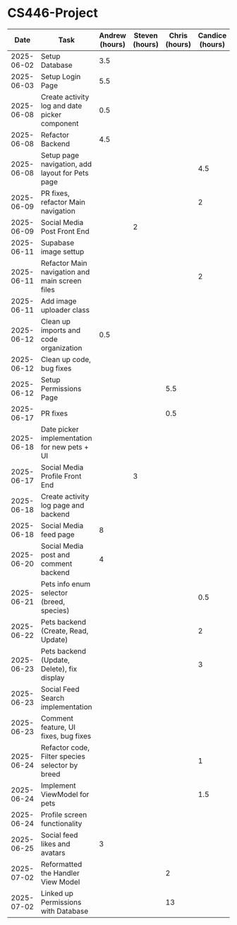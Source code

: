 # CS446-Project

| Date       | Task                                            | Andrew (hours) | Steven (hours) | Chris (hours) | Candice (hours) | Bowen (hours) | Ashwin (hours) |
|------------|-------------------------------------------------|----------------|----------------|---------------|-----------------|---------------|----------------|
| 2025-06-02 | Setup Database                                  | 3.5            |                |               |                 |               |                |
| 2025-06-03 | Setup Login Page                                | 5.5            |                |               |                 | 0.5           |                |
| 2025-06-08 | Create activity log and date picker component   | 0.5            |                |               |                 | 5.5           |                |
| 2025-06-08 | Refactor Backend                                | 4.5            |                |               |                 | 0.5           |                |
| 2025-06-08 | Setup page navigation, add layout for Pets page |                |                |               | 4.5             |               |                |
| 2025-06-09 | PR fixes, refactor Main navigation              |                |                |               | 2               |               |                |
| 2025-06-09 | Social Media Post Front End                     |                | 2              |               |                 |               |                |
| 2025-06-11 | Supabase image settup                           |                |                |               |                 |               | 2              |
| 2025-06-11 | Refactor Main navigation and main screen files  |                |                |               | 2               |               |                |
| 2025-06-11 | Add image uploader class                        |                |                |               |                 |               | 4              |
| 2025-06-12 | Clean up imports and code organization          | 0.5            |                |               |                 |               |                |
| 2025-06-12 | Clean up code, bug fixes                        |                |                |               |                 |               | 1              |
| 2025-06-12 | Setup Permissions Page                          |                |                | 5.5           |                 |               |                |
| 2025-06-17 | PR fixes                                        |                |                | 0.5           |                 |               |                |
| 2025-06-18 | Date picker implementation for new pets + UI    |                |                |               |                 |               | 4              |
| 2025-06-17 | Social Media Profile Front End                  |                | 3              |               |                 |               |                |
| 2025-06-18 | Create activity log page and backend            |                |                |               |                 | 7             |                |
| 2025-06-18 | Social Media feed page                          | 8              |                |               |                 |               |                |
| 2025-06-20 | Social Media post and comment backend           | 4              |                |               |                 |               |                |
| 2025-06-21 | Pets info enum selector (breed, species)        |                |                |               | 0.5             |               |                |
| 2025-06-22 | Pets backend (Create, Read, Update)             |                |                |               | 2               |               |                |
| 2025-06-23 | Pets backend (Update, Delete), fix display      |                |                |               | 3               |               |                |
| 2025-06-23 | Social Feed Search implementation               |                |                |               |                 |               | 3.5            |
| 2025-06-23 | Comment feature, UI fixes, bug fixes            |                |                |               |                 |               | 2.5            |
| 2025-06-24 | Refactor code, Filter species selector by breed |                |                |               | 1               |               |                |
| 2025-06-24 | Implement ViewModel for pets                    |                |                |               | 1.5             |               |                |
| 2025-06-24 | Profile screen functionality                    |                |                |               |                 |               | 1              |
| 2025-06-25 | Social feed likes and avatars                   | 3              |                |               |                 |               | 1              |
| 2025-07-02 | Reformatted the Handler View Model              |                |                | 2             |                 |               |                |                
| 2025-07-02 | Linked up Permissions with Database             |                |                | 13            |                 |               |                |                